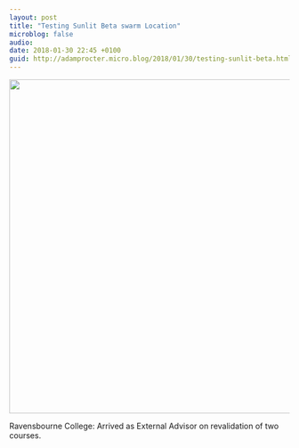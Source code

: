 ```yaml
---
layout: post
title: "Testing Sunlit Beta swarm Location"
microblog: false
audio: 
date: 2018-01-30 22:45 +0100
guid: http://adamprocter.micro.blog/2018/01/30/testing-sunlit-beta.html
---
```




<img src="http://discursive.adamprocter.co.uk/uploads/2018/fc9ff1d121.jpg" width="600" height="600" style="height: auto;" />

Ravensbourne College: Arrived as External Advisor on revalidation of two courses.


